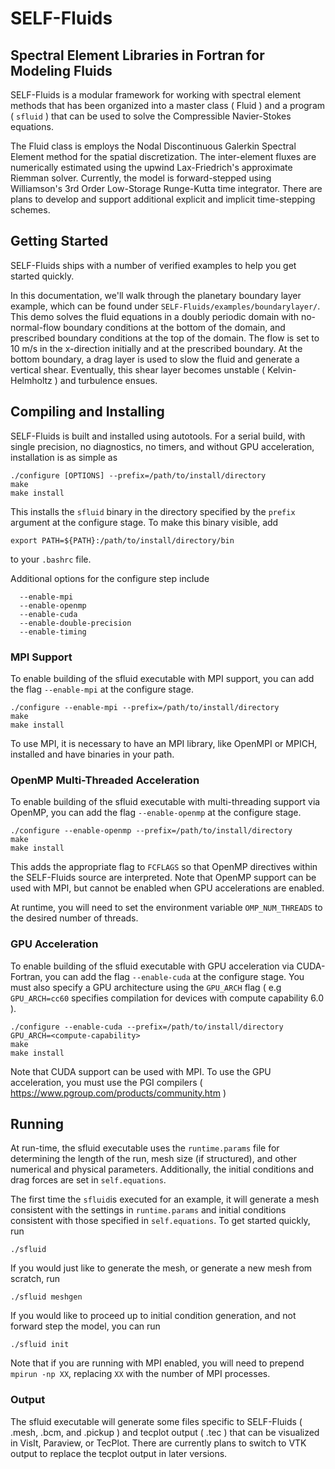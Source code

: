 # SELF-Fluids


## Spectral Element Libraries in Fortran for Modeling Fluids
SELF-Fluids is a modular framework for working with spectral element methods that has 
been organized into a master class ( Fluid ) and a program ( `sfluid` ) that can be 
used to solve the Compressible Navier-Stokes equations.

The Fluid class is employs the Nodal Discontinuous Galerkin Spectral Element method
for the spatial discretization. The inter-element fluxes are numerically estimated
using the upwind Lax-Friedrich's approximate Riemman solver. Currently, the model
is forward-stepped using Williamson's 3rd Order Low-Storage Runge-Kutta time
integrator. There are plans to develop and support additional explicit and implicit
time-stepping schemes.

## Getting Started
SELF-Fluids ships with a number of verified examples to help you get started quickly.

In this documentation, we'll walk through the planetary boundary layer example, which
can be found under `SELF-Fluids/examples/boundarylayer/`. This demo solves the fluid
equations in a doubly periodic domain with no-normal-flow boundary conditions at the
bottom of the domain, and prescribed boundary conditions at the top of the domain. 
The flow is set to 10 m/s in the x-direction initially and at the prescribed boundary.
At the bottom boundary, a drag layer is used to slow the fluid and generate a vertical
shear. Eventually, this shear layer becomes unstable ( Kelvin-Helmholtz ) and turbulence
ensues.


## Compiling and Installing
SELF-Fluids is built and installed using autotools. 
For a serial build, with single precision, no diagnostics, no timers, and without GPU 
acceleration, installation is as simple as
```
./configure [OPTIONS] --prefix=/path/to/install/directory
make
make install
```
This installs the `sfluid` binary in the directory specified by the `prefix` argument
at the configure stage. To make this binary visible, add
```
export PATH=${PATH}:/path/to/install/directory/bin
```
to your `.bashrc` file.

Additional options for the configure step include
```
  --enable-mpi
  --enable-openmp
  --enable-cuda
  --enable-double-precision
  --enable-timing
```


### MPI Support
To enable building of the sfluid executable with MPI support, you can add the flag
`--enable-mpi` at the configure stage.
```
./configure --enable-mpi --prefix=/path/to/install/directory
make
make install
```
To use MPI, it is necessary to have an MPI library, like OpenMPI or MPICH, installed
and have binaries in your path.


### OpenMP Multi-Threaded Acceleration
To enable building of the sfluid executable with multi-threading support via OpenMP,
 you can add the flag `--enable-openmp` at the configure stage.
```
./configure --enable-openmp --prefix=/path/to/install/directory
make
make install
```
This adds the appropriate flag to `FCFLAGS` so that OpenMP directives within the
SELF-Fluids source are interpreted. Note that OpenMP support can be used with MPI, 
but cannot be enabled when GPU accelerations are enabled.

At runtime, you will need to set the environment variable `OMP_NUM_THREADS` to
the desired number of threads.


### GPU Acceleration
To enable building of the sfluid executable with GPU acceleration via CUDA-Fortran,
 you can add the flag `--enable-cuda` at the configure stage. You must also specify
a GPU architecture using the `GPU_ARCH` flag ( e.g `GPU_ARCH=cc60` specifies
compilation for devices with compute capability 6.0 ).
```
./configure --enable-cuda --prefix=/path/to/install/directory GPU_ARCH=<compute-capability>
make
make install
```
Note that CUDA support can be used with MPI. To use the GPU acceleration, you must use
the PGI compilers ( https://www.pgroup.com/products/community.htm )



## Running
At run-time, the sfluid executable uses the `runtime.params` file for determining the length of 
the run, mesh size (if structured), and other numerical and physical parameters. Additionally,
the initial conditions and drag forces are set in `self.equations`. 

The first time the `sfluid`is executed for an example, it will generate a mesh consistent with 
the settings in `runtime.params` and initial conditions consistent with those specified in 
`self.equations`. To get started quickly, run
```
./sfluid
```

If you would just like to generate the mesh, or generate a new mesh from scratch, run
```
./sfluid meshgen
```

If you would like to proceed up to initial condition generation, and not forward step the model,
you can run
```
./sfluid init
```

Note that if you are running with MPI enabled, you will need to prepend `mpirun -np XX`, replacing
`XX` with the number of MPI processes.


### Output
The sfluid executable will generate some files specific to SELF-Fluids ( .mesh, .bcm, and .pickup )
and tecplot output ( .tec ) that can be visualized in VisIt, Paraview, or TecPlot. There are currently
plans to switch to VTK output to replace the tecplot output in later versions.


